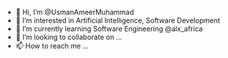 - 👋 Hi, I’m @UsmanAmeerMuhammad
- 👀 I’m interested in Artificial Intelligence, Software Development
- 🌱 I’m currently learning Software Engineering @alx_africa
- 💞️ I’m looking to collaborate on ...
- 📫 How to reach me ...

<!---
UsmanAmeerMuhammad/UsmanAmeerMuhammad is a ✨ special ✨ repository because its `README.md` (this file) appears on your GitHub profile.
You can click the Preview link to take a look at your changes.
--->

